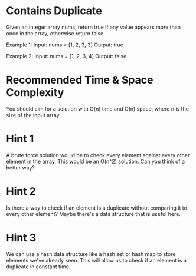 # **Contains Duplicate**

Given an integer array nums, return true if any value appears more than once in the array, otherwise return false.

Example 1:
Input: nums = [1, 2, 3, 3]
Output: true

Example 2:
Input: nums = [1, 2, 3, 4]
Output: false

# **Recommended Time & Space Complexity**
You should aim for a solution with O(n) time and O(n) space, where n is the size of the input array.


# Hint 1
A brute force solution would be to check every element against every other element in the array. This would be an O(n^2) solution. Can you think of a better way?


# Hint 2
Is there a way to check if an element is a duplicate without comparing it to every other element? Maybe there's a data structure that is useful here.


# Hint 3
We can use a hash data structure like a hash set or hash map to store elements we've already seen. This will allow us to check if an element is a duplicate in constant time.

